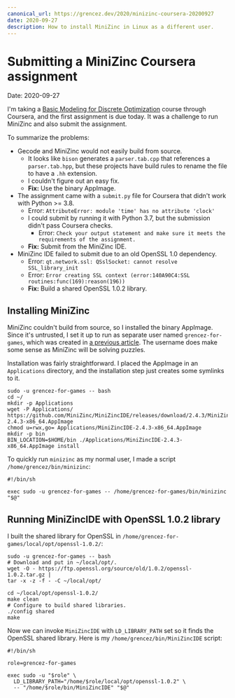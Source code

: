 ```yaml
---
canonical_url: https://grencez.dev/2020/minizinc-coursera-20200927
date: 2020-09-27
description: How to install MiniZinc in Linux as a different user.
---
```


# Submitting a MiniZinc Coursera assignment

Date: 2020-09-27

I'm taking a [Basic Modeling for Discrete Optimization](https://www.coursera.org/learn/basic-modeling) course through Coursera, and the first assignment is due today.
It was a challenge to run MiniZinc and also submit the assignment.

To summarize the problems:

* Gecode and MiniZinc would not easily build from source.
  * It looks like `bison` generates a `parser.tab.cpp` that references a `parser.tab.hpp`, but these projects have build rules to rename the file to have a `.hh` extension.
  * I couldn't figure out an easy fix.
  * **Fix:** Use the binary AppImage.
* The assignment came with a `submit.py` file for Coursera that didn't work with Python >= 3.8.
  * Error: `AttributeError: module 'time' has no attribute 'clock'`
  * I could submit by running it with Python 3.7, but the submission didn't pass Coursera checks.
    * Error: `Check your output statement and make sure it meets the requirements of the assignment.`
  * **Fix:** Submit from the MiniZinc IDE.
* MiniZinc IDE failed to submit due to an old OpenSSL 1.0 dependency.
  * Error: `qt.network.ssl: QSslSocket: cannot resolve SSL_library_init`
  * Error: `Error creating SSL context (error:140A90C4:SSL routines:func(169):reason(196))`
  * **Fix:** Build a shared OpenSSL 1.0.2 library.


## Installing MiniZinc

MiniZinc couldn't build from source, so I installed the binary AppImage.
Since it's untrusted, I set it up to run as separate user named `grencez-for-games`, which was created in [a previous article](steam-linux-20200906.md).
The username does make some sense as MiniZinc will be solving puzzles.

Installation was fairly straightforward.
I placed the AppImage in an `Applications` directory, and the installation step just creates some symlinks to it.

```shell
sudo -u grencez-for-games -- bash
cd ~/
mkdir -p Applications
wget -P Applications/ https://github.com/MiniZinc/MiniZincIDE/releases/download/2.4.3/MiniZincIDE-2.4.3-x86_64.AppImage
chmod u=rwx,go= Applications/MiniZincIDE-2.4.3-x86_64.AppImage
mkdir -p bin
BIN_LOCATION=$HOME/bin ./Applications/MiniZincIDE-2.4.3-x86_64.AppImage install
```

To quickly run `minizinc` as my normal user, I made a script `/home/grencez/bin/minizinc`:

```shell
#!/bin/sh

exec sudo -u grencez-for-games -- /home/grencez-for-games/bin/minizinc "$@"
```

## Running MiniZincIDE with OpenSSL 1.0.2 library

I built the shared library for OpenSSL in `/home/grencez-for-games/local/opt/openssl-1.0.2/`:

```shell
sudo -u grencez-for-games -- bash
# Download and put in ~/local/opt/.
wget -O - https://ftp.openssl.org/source/old/1.0.2/openssl-1.0.2.tar.gz |
tar -x -z -f - -C ~/local/opt/

cd ~/local/opt/openssl-1.0.2/
make clean
# Configure to build shared libraries.
./config shared
make
```

Now we can invoke `MiniZincIDE` with `LD_LIBRARY_PATH` set so it finds the OpenSSL shared library.
Here is my `/home/grencez/bin/MiniZincIDE` script:

```shell
#!/bin/sh

role=grencez-for-games

exec sudo -u "$role" \
  LD_LIBRARY_PATH="/home/$role/local/opt/openssl-1.0.2" \
  -- "/home/$role/bin/MiniZincIDE" "$@"
```
